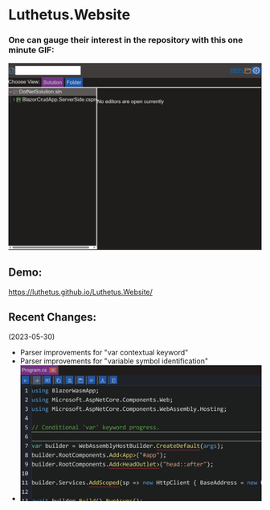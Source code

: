 # Luthetus.Website

### One can gauge their interest in the repository with this one minute GIF:
![Example GIF](./Images/Rewrite/introductoryGifLuthetusWebsite.gif)

## Demo:
https://luthetus.github.io/Luthetus.Website/

## Recent Changes:
(2023-05-30) 
- Parser improvements for "var contextual keyword"
- Parser improvements for "variable symbol identification"
- ![Example GIF](./Images/Rewrite/conditionalVarProgress.gif)